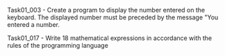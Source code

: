 Task01_003 - Create a program to display the number entered on the keyboard. 
The displayed number must be preceded by the message "You entered a number.

Task01_017 - Write 18 mathematical expressions
in accordance with the rules of the programming language
